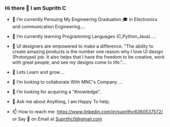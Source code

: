 ### Hi there 👋 I am Suprith C

- :book: I’m currently Persuing My Engineering Graduation 🎓 in Electronics and communication Engineering....

- 🌱 I’m currently learning Programming Languages (C,Python,Java).....

- 🧠 UI designers are empowered to make a difference. 
"The ability to create amazing products is the number one reason why I love UI design (Prototype) job. It also helps that I have the freedom to be creative, work with great people, and see my designs come to life."...

- 📖 Lets Learn and grow....

- 👯 I’m looking to collaborate With MNC's Company ...

- 🤔 I’m looking for acquiring a "Knowledge".

- 💬 Ask me about Anything, I am Happy To help;

- 📫 How to reach me: https://www.linkedin.com/in/suprithc6360537572/ or Say 👋 on Email at Suprithc0@gmail.com 

